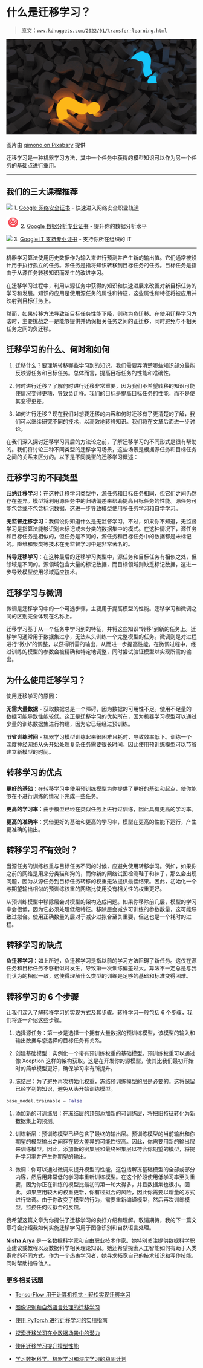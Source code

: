 # 什么是迁移学习？

> 原文：[`www.kdnuggets.com/2022/01/transfer-learning.html`](https://www.kdnuggets.com/2022/01/transfer-learning.html)

![什么是迁移学习？](img/7a6be2553ec0be9a7ea8f0a49778587a.png)

图片由 [qimono on Pixabary](https://pixabay.com/users/qimono-1962238/) 提供

迁移学习是一种机器学习方法，其中一个任务中获得的模型知识可以作为另一个任务的基础点进行重用。

* * *

## 我们的三大课程推荐

![](img/0244c01ba9267c002ef39d4907e0b8fb.png) 1\. [Google 网络安全证书](https://www.kdnuggets.com/google-cybersecurity) - 快速进入网络安全职业轨道

![](img/e225c49c3c91745821c8c0368bf04711.png) 2\. [Google 数据分析专业证书](https://www.kdnuggets.com/google-data-analytics) - 提升你的数据分析水平

![](img/0244c01ba9267c002ef39d4907e0b8fb.png) 3\. [Google IT 支持专业证书](https://www.kdnuggets.com/google-itsupport) - 支持你所在组织的 IT

* * *

机器学习算法使用历史数据作为输入来进行预测并产生新的输出值。它们通常被设计用于执行孤立的任务。源任务是指将知识转移到目标任务的任务。目标任务是指由于从源任务转移知识而发生的改进学习。

在迁移学习过程中，利用从源任务中获得的知识和快速进展来改善对新目标任务的学习和发展。知识的应用是使用源任务的属性和特征，这些属性和特征将被应用并映射到目标任务上。

然而，如果转移方法导致新目标任务性能下降，则称为负迁移。在使用迁移学习方法时，主要挑战之一是能够提供并确保相关任务之间的正迁移，同时避免与不相关任务之间的负迁移。

## 迁移学习的什么、何时和如何

1.  迁移什么？要理解转移哪些学习到的知识，我们需要弄清楚哪些知识部分最能反映源任务和目标任务。总体而言，提高目标任务的性能和准确性。

1.  何时进行迁移？了解何时进行迁移非常重要，因为我们不希望转移的知识可能使情况变得更糟，导致负迁移。我们的目标是提高目标任务的性能，而不是使其变得更差。

1.  如何进行迁移？现在我们对想要迁移的内容和何时迁移有了更清楚的了解，我们可以继续研究不同的技术，以高效地转移知识。我们将在文章后面进一步讨论。

在我们深入探讨迁移学习背后的方法论之前，了解迁移学习的不同形式是很有帮助的。我们将讨论三种不同类型的迁移学习场景，这些场景是根据源任务和目标任务之间的关系来区分的。以下是不同类型的迁移学习概述：

## 迁移学习的不同类型

**归纳迁移学习**：在这种迁移学习类型中，源任务和目标任务相同，但它们之间仍然存在差异。模型将利用源任务中的归纳偏差来帮助提高目标任务的性能。源任务可能包含或不包含标记数据，这进一步导致模型使用多任务学习和自学学习。

**无监督迁移学习**：我假设你知道什么是无监督学习，不过，如果你不知道，无监督学习是指算法能够识别未标记或未分类的数据集中的模式。在这种情况下，源任务和目标任务是相似的，但任务是不同的，源任务和目标任务中的数据都是未标记的。降维和聚类等技术在无监督学习中是非常著名的。

**转导迁移学习**：在这种最后的迁移学习类型中，源任务和目标任务有相似之处，但领域是不同的。源领域包含大量的标记数据，而目标领域则缺乏标记数据，这进一步导致模型使用领域适应技术。

## 迁移学习与微调

微调是迁移学习中的一个可选步骤，主要用于提高模型的性能。迁移学习和微调之间的区别完全体现在名称上。

迁移学习基于从一个任务中学习到的特征，并将这些知识“转移”到新的任务上。迁移学习通常用于数据集过小，无法从头训练一个完整模型的任务。微调则是对过程进行“微小”的调整，以获得所需的输出，从而进一步提高性能。在微调过程中，经过训练的模型的参数会被精确和特定地调整，同时尝试验证模型以实现所需的输出。

## 为什么使用迁移学习？

使用迁移学习的原因：

**无需大量数据** - 获取数据总是一个障碍，因为数据的可用性不足。使用不足量的数据可能导致性能较低。这正是迁移学习的优势所在，因为机器学习模型可以通过少量的训练数据集进行构建，因为它已经经过预训练。

**节省训练时间** - 机器学习模型训练起来很困难且耗时，导致效率低下。训练一个深度神经网络从头开始处理复杂任务需要很长时间，因此使用预训练模型可以节省建立新模型的时间。

## 转移学习的优点

**更好的基础**：在转移学习中使用预训练模型为你提供了更好的基础和起点，使你能够在不进行训练的情况下完成一些任务。

**更高的学习率**：由于模型已经在类似任务上进行过训练，因此具有更高的学习率。

**更高的准确率**：凭借更好的基础和更高的学习率，模型在更高的性能下运行，产生更准确的输出。

## 转移学习*不*有效时？

当源任务的训练权重与目标任务不同的时候，应避免使用转移学习。例如，如果你之前的网络是用来分类猫和狗的，而你新的网络试图检测鞋子和袜子，那么会出现问题，因为从源任务到目标任务转移的权重无法提供最佳结果。因此，初始化一个与期望输出相似的预训练权重的网络比使用没有相关性的权重更好。

从预训练模型中移除层会对模型的架构造成问题。如果你移除前几层，模型的学习率会很低，因为它必须处理低级特征。移除层会减少可训练的参数数量，这可能导致过拟合。使用正确数量的层对于减少过拟合至关重要，但这也是一个耗时的过程。

## 转移学习的缺点

**负迁移学习**：如上所述，负迁移学习是指以前的学习方法阻碍了新任务。这仅在源任务和目标任务不够相似时发生，导致第一次训练偏差过大。算法不一定总是与我们认为的相似一致，这使得理解什么类型的训练是足够的基础和标准变得困难。

## 转移学习的 6 个步骤

让我们深入了解转移学习的实现方式及其步骤。转移学习一般包括 6 个步骤，我们将逐一介绍这些步骤。

1.  选择源任务：第一步是选择一个拥有大量数据的预训练模型，该模型的输入和输出数据与您选择的目标任务有关系。

1.  创建基础模型：实例化一个带有预训练权重的基础模型。预训练权重可以通过像 Xception 这样的架构获取。这是在开发你的源模型，使其比我们最初开始时的简单模型更好，确保学习率有所提升。

1.  冻结层：为了避免再次初始化权重，冻结预训练模型的层是必要的。这将保留已经学到的知识，避免从头开始训练模型。

```py
base_model.trainable = False
```

1.  添加新的可训练层：在冻结层的顶部添加新的可训练层，将把旧特征转化为新数据集上的预测。

1.  训练新层：预训练模型已经包含了最终的输出层。预训练模型的当前输出和你期望的模型输出之间存在较大差异的可能性很高。因此，你需要用新的输出层来训练模型。因此，添加新的密集层和最终密集层以符合你期望的模型，将提升学习率并产生你期望的输出。

1.  微调：你可以通过微调来提升模型的性能，这包括解冻基础模型的全部或部分内容，然后用非常低的学习率重新训练模型。在这个阶段使用低学习率至关重要，因为你正在训练的模型比最初的第一轮大得多，并且数据集也很小。因此，如果应用较大的权重更新，你有过拟合的风险，因此你需要以增量的方式进行微调。由于你改变了模型的行为，需要重新编译模型，然后再次训练模型，监控任何过拟合的反馈。

我希望这篇文章为你提供了迁移学习的良好介绍和理解。敬请期待，我的下一篇文章将会介绍我如何实施迁移学习用于图像识别和自然语言处理。

**[Nisha Arya](https://www.linkedin.com/in/nisha-arya-ahmed/)** 是一名数据科学家和自由职业技术作家。她特别关注提供数据科学职业建议或教程以及数据科学相关理论知识。她还希望探索人工智能如何有助于人类寿命的不同方式。作为一个热衷学习者，她寻求拓宽自己的技术知识和写作技能，同时帮助指导他人。

### 更多相关话题

+   [TensorFlow 用于计算机视觉 - 轻松实现迁移学习](https://www.kdnuggets.com/2022/01/tensorflow-computer-vision-transfer-learning-made-easy.html)

+   [图像识别和自然语言处理的迁移学习](https://www.kdnuggets.com/2022/01/transfer-learning-image-recognition-natural-language-processing.html)

+   [使用 PyTorch 进行迁移学习的实用指南](https://www.kdnuggets.com/2023/06/practical-guide-transfer-learning-pytorch.html)

+   [探索迁移学习在小数据场景中的潜力](https://www.kdnuggets.com/exploring-the-potential-of-transfer-learning-in-small-data-scenarios)

+   [使用迁移学习提升模型性能](https://www.kdnuggets.com/using-transfer-learning-to-boost-model-performance)

+   [学习数据科学、机器学习和深度学习的稳固计划](https://www.kdnuggets.com/2023/01/mwiti-solid-plan-learning-data-science-machine-learning-deep-learning.html)
